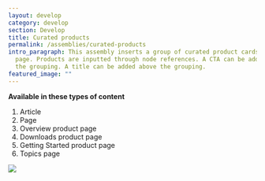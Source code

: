 ```yaml
---
layout: develop
category: develop
section: Develop
title: Curated products
permalink: /assemblies/curated-products
intro_paragraph: This assembly inserts a group of curated product cards on the
  page. Products are inputted through node references. A CTA can be added below
  the grouping. A title can be added above the grouping.
featured_image: ""
---
```

**Available in these types of content**

1. Article
2. Page
3. Overview product page
4. Downloads product page
5. Getting Started product page
6. Topics page

![](/design-manual/assets/uploads/curated-products-example.png)